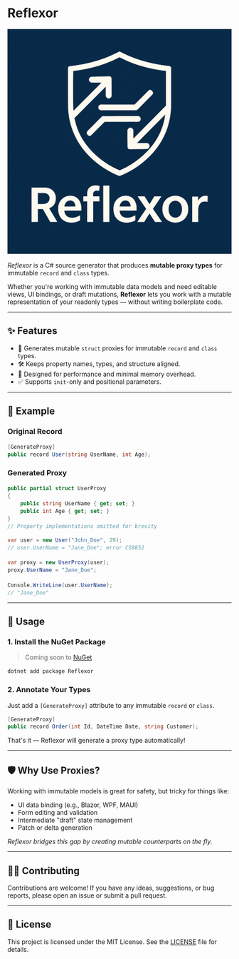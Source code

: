 # Reflexor

![Reflexor](https://raw.githubusercontent.com/sadicangel/reflexor/refs/heads/main/icon.png)

_Reflexor_ is a C# source generator that produces **mutable proxy types** for immutable `record` and `class` types.

Whether you're working with immutable data models and need editable views, UI bindings, or draft mutations, **Reflexor** lets you work with a mutable representation of your readonly types — without writing boilerplate code.

---

## ✨ Features

- 🧬 Generates mutable `struct` proxies for immutable `record` and `class` types.
- 🛠️ Keeps property names, types, and structure aligned.
- 💨 Designed for performance and minimal memory overhead.
- ✅ Supports `init`-only and positional parameters.

---

## 🚀 Example

### Original Record

```csharp
[GenerateProxy]
public record User(string UserName, int Age);
```

### Generated Proxy

```csharp
public partial struct UserProxy
{
    public string UserName { get; set; }
    public int Age { get; set; }
}
// Property implementations omitted for brevity
```

```csharp
var user = new User("John_Doe", 29);
// user.UserName = "Jane_Doe"; error CS8852

var proxy = new UserProxy(user);
proxy.UserName = "Jane_Doe";

Console.WriteLine(user.UserName);
// "Jane_Doe"
```

---

## 🧩 Usage

### 1. Install the NuGet Package

> Coming soon to [NuGet](https://www.nuget.org/)

```bash
dotnet add package Reflexor
```

### 2. Annotate Your Types

Just add a `[GenerateProxy]` attribute to any immutable `record` or `class`.

```csharp
[GenerateProxy]
public record Order(int Id, DateTime Date, string Customer);
```

That's it — Reflexor will generate a proxy type automatically!

---

## 🛡️ Why Use Proxies?

Working with immutable models is great for safety, but tricky for things like:

- UI data binding (e.g., Blazor, WPF, MAUI)
- Form editing and validation
- Intermediate "draft" state management
- Patch or delta generation

_Reflexor bridges this gap by creating mutable counterparts on the fly._

---

## 👷‍♂️ Contributing

Contributions are welcome! If you have any ideas, suggestions, or bug reports, please open an issue or submit a pull request.

---

## 📄 License


This project is licensed under the MIT License. See the [LICENSE](https://github.com/sadicangel/reflexor/blob/main/LICENSE) file for details.
